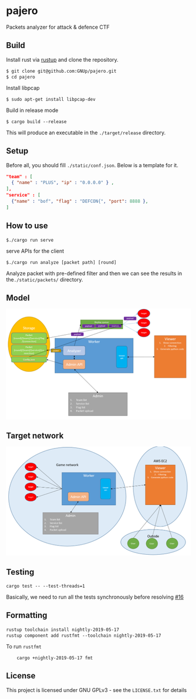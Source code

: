 # pajero

Packets analyzer for attack &amp; defence CTF

## Build

Install rust via [rustup](https://rustup.rs/) and clone the repository.

```shell
$ git clone git@github.com:GNUp/pajero.git
$ cd pajero
```

Install libpcap

```shell
$ sudo apt-get install libpcap-dev
```

Build in release mode

```shell
$ cargo build --release
```

This will produce an executable in the `./target/release` directory.

## Setup

Before all, you should fill `./static/conf.json`. Below is a template for it.

```json
"team" : [
  { "name" : "PLUS", "ip" : "0.0.0.0" } , 
],
"service" : [
  {"name" : "bof", "flag" : "DEFCON{", "port": 8888 }, 
]
```

## How to use

```
$./cargo run serve
```

serve APIs for the client

```
$./cargo run analyze [packet path] [round]
```

Analyze packet with pre-defined filter and then we can see the results in the`./static/packets/` directory.

## Model
![model](https://github.com/GNUp/pajero/blob/master/model.png)
## Target network
![network](https://github.com/GNUp/pajero/blob/master/network.png)

## Testing

```
cargo test -- --test-threads=1
```

Basically, we need to run all the tests synchronously before resolving [#16](https://github.com/GNUp/pajero/issues/26)

## Formatting

```
rustup toolchain install nightly-2019-05-17
rustup component add rustfmt --toolchain nightly-2019-05-17
```

To run `rustfmt`

```
    cargo +nightly-2019-05-17 fmt
```

## License

This project is licensed under GNU GPLv3 - see the `LICENSE.txt` for details